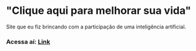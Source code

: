 # "Clique aqui para melhorar sua vida"
Site que eu fiz brincando com a participação de uma inteligência artificial.
### Acessa aí: <a href="https://daviesf.github.io/life">Link</a>
